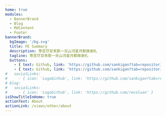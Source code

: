 ```yaml
---
home: true
modules:
  - BannerBrand
  - Blog
  - MdContent
  - Footer
bannerBrand:
  bgImage: '/bg.svg'
  title: FE Summary
  description: 等苦尽甘来那一天山河星月都做谢礼
  tagline: 等苦尽甘来那一天山河星月都做谢礼
  buttons:
    - { text: Github, link: 'https://github.com/sankigan?tab=repositories' }
    - { text: Github, link: 'https://github.com/sankigan?tab=repositories', type: 'plain' }
#   socialLinks:
#     - { icon: 'LogoGithub', link: 'https://github.com/sankigan?tab=repositories' }
# blog:
#   socialLinks:
#     - { icon: 'LogoGithub', link: 'https://github.com/recoluan' }
isShowTitleInHome: true
actionText: About
actionLink: /views/other/about
---
```


<!-- ## 快速开始

**npx**

```bash
# 初始化，并选择 2.x
npx @vuepress-reco/theme-cli init
```

**npm**

```bash
# 初始化，并选择 2.x
npm install @vuepress-reco/theme-cli@1.0.7 -g
theme-cli init
```

**yarn**

```bash
# 初始化，并选择 2.x
yarn global add @vuepress-reco/theme-cli@1.0.7
theme-cli init
``` -->
